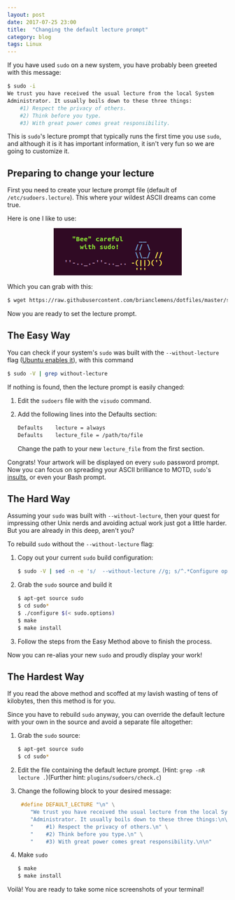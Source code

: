 ```yaml
---
layout: post
date: 2017-07-25 23:00
title:  "Changing the default lecture prompt"
category: blog
tags: Linux
---
```

If you have used `sudo` on a new system, you have probably been greeted with this message:

```bash
$ sudo -i
We trust you have received the usual lecture from the local System
Administrator. It usually boils down to these three things:
    #1) Respect the privacy of others. 
    #2) Think before you type.
    #3) With great power comes great responsibility.
```

This is `sudo`'s lecture prompt that typically runs the first time you use `sudo`, and although it is it has important information, it isn't very fun so we are going to customize it.

Preparing to change your lecture
--------------------------------
First you need to create your lecture prompt file (default of `/etc/sudoers.lecture`). This where your wildest ASCII dreams can come true. 

Here is one I like to use:

<p align="center">
    <img src="../assets/images/beecareful.PNG" alt="Picture of ASCII art that says 'Bee careful with sudo'"/>
</p>

Which you can grab with this:

```bash
$ wget https://raw.githubusercontent.com/brianclemens/dotfiles/master/sudoers.lecture
```

Now you are ready to set the lecture prompt.

The Easy Way
------------
You can check if your system's `sudo` was built with the `--without-lecture` flag ([Ubuntu enables it](https://launchpad.net/ubuntu/quantal/+source/sudo/+changelog)),  with this command

```bash
$ sudo -V | grep without-lecture
```

If nothing is found, then the lecture prompt is easily changed:

 1. Edit the `sudoers` file with the `visudo` command.
 2. Add the following lines into the Defaults section:
 

    ```bash
    Defaults    lecture = always
    Defaults    lecture_file = /path/to/file
    ```

	Change the path to your new `lecture_file` from the first section.

Congrats! Your artwork will be displayed on every `sudo` password prompt. Now you can focus on spreading your ASCII brilliance to MOTD, `sudo`'s [insults](https://grayson.sh/blog/viewing-and-creating-custom-insults-for-sudo), or even your Bash prompt.

The Hard Way
------------
Assuming your `sudo` was built with `--without-lecture`, then your quest for impressing other Unix nerds and avoiding actual work just got a little harder. But you are already in this deep, aren't you?

To rebuild `sudo` without the `--without-lecture` flag:

 1. Copy out your current `sudo` build configuration:
 

    ```bash
    $ sudo -V | sed -n -e 's/  --without-lecture //g; s/^.*Configure options: //p' | tee sudo.options
    ```

 2. Grab the `sudo` source and build it

    ```bash
    $ apt-get source sudo
    $ cd sudo*
    $ ./configure $(< sudo.options)
    $ make
    $ make install
    ```
 3. Follow the steps from the Easy Method above to finish the process.
 
 Now you can re-alias your new `sudo` and proudly display your work!
	
The Hardest Way
---------------
If you read the above method and scoffed at my lavish wasting of tens of kilobytes, then this method is for you.

Since you have to rebuild `sudo` anyway, you can override the default lecture with your own in the source and avoid a separate file altogether:

 1. Grab the `sudo` source:

    ```bash
    $ apt-get source sudo
    $ cd sudo*
    ```
    
 2. Edit the file containing the default lecture prompt. (Hint: `grep -nR lecture .`)(Further hint: `plugins/sudoers/check.c`)
 3. Change the following block to your desired message:
 
    ```c
     #define DEFAULT_LECTURE "\n" \
        "We trust you have received the usual lecture from the local System\n" \
        "Administrator. It usually boils down to these three things:\n\n" \
        "    #1) Respect the privacy of others.\n" \
        "    #2) Think before you type.\n" \
        "    #3) With great power comes great responsibility.\n\n"
    ```

 4. Make `sudo`
 
    ```bash
    $ make
    $ make install
    ```
    
Voilà! You are ready to take some nice screenshots of your terminal!